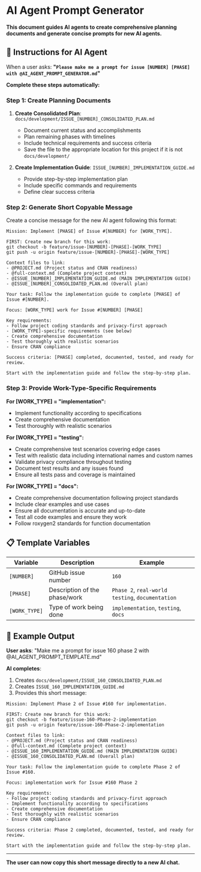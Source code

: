 # AI Agent Prompt Generator

**This document guides AI agents to create comprehensive planning documents and generate concise prompts for new AI agents.**

## 🎯 **Instructions for AI Agent**

When a user asks: **"`Please make me a prompt for issue [NUMBER] [PHASE] with @AI_AGENT_PROMPT_GENERATOR.md`"**

**Complete these steps automatically:**

### **Step 1: Create Planning Documents**

1. **Create Consolidated Plan**: `docs/development/ISSUE_[NUMBER]_CONSOLIDATED_PLAN.md`
   - Document current status and accomplishments
   - Plan remaining phases with timelines
   - Include technical requirements and success criteria
   - Save the file to the appropriate location for this project if it is not `docs/development/`

2. **Create Implementation Guide**: `ISSUE_[NUMBER]_IMPLEMENTATION_GUIDE.md`
   - Provide step-by-step implementation plan
   - Include specific commands and requirements
   - Define clear success criteria

### **Step 2: Generate Short Copyable Message**

Create a concise message for the new AI agent following this format:

```
Mission: Implement [PHASE] of Issue #[NUMBER] for [WORK_TYPE].

FIRST: Create new branch for this work:
git checkout -b feature/issue-[NUMBER]-[PHASE]-[WORK_TYPE]
git push -u origin feature/issue-[NUMBER]-[PHASE]-[WORK_TYPE]

Context files to link:
- @PROJECT.md (Project status and CRAN readiness)
- @full-context.md (Complete project context)
- @ISSUE_[NUMBER]_IMPLEMENTATION_GUIDE.md (MAIN IMPLEMENTATION GUIDE)
- @ISSUE_[NUMBER]_CONSOLIDATED_PLAN.md (Overall plan)

Your task: Follow the implementation guide to complete [PHASE] of Issue #[NUMBER].

Focus: [WORK_TYPE] work for Issue #[NUMBER] [PHASE]

Key requirements:
- Follow project coding standards and privacy-first approach
- [WORK_TYPE]-specific requirements (see below)
- Create comprehensive documentation
- Test thoroughly with realistic scenarios
- Ensure CRAN compliance

Success criteria: [PHASE] completed, documented, tested, and ready for review.

Start with the implementation guide and follow the step-by-step plan.
```

### **Step 3: Provide Work-Type-Specific Requirements**

**For [WORK_TYPE] = "implementation":**
- Implement functionality according to specifications
- Create comprehensive documentation
- Test thoroughly with realistic scenarios

**For [WORK_TYPE] = "testing":**
- Create comprehensive test scenarios covering edge cases
- Test with realistic data including international names and custom names
- Validate privacy compliance throughout testing
- Document test results and any issues found
- Ensure all tests pass and coverage is maintained

**For [WORK_TYPE] = "docs":**
- Create comprehensive documentation following project standards
- Include clear examples and use cases
- Ensure all documentation is accurate and up-to-date
- Test all code examples and ensure they work
- Follow roxygen2 standards for function documentation

## 📋 **Template Variables**

| Variable | Description | Example |
|----------|-------------|---------|
| `[NUMBER]` | GitHub issue number | `160` |
| `[PHASE]` | Description of the phase/work | `Phase 2`, `real-world testing`, `documentation` |
| `[WORK_TYPE]` | Type of work being done | `implementation`, `testing`, `docs` |

## 🎯 **Example Output**

**User asks**: "Make me a prompt for issue 160 phase 2 with @AI_AGENT_PROMPT_TEMPLATE.md"

**AI completes**:
1. Creates `docs/development/ISSUE_160_CONSOLIDATED_PLAN.md`
2. Creates `ISSUE_160_IMPLEMENTATION_GUIDE.md`
3. Provides this short message:

```
Mission: Implement Phase 2 of Issue #160 for implementation.

FIRST: Create new branch for this work:
git checkout -b feature/issue-160-Phase-2-implementation
git push -u origin feature/issue-160-Phase-2-implementation

Context files to link:
- @PROJECT.md (Project status and CRAN readiness)
- @full-context.md (Complete project context)
- @ISSUE_160_IMPLEMENTATION_GUIDE.md (MAIN IMPLEMENTATION GUIDE)
- @ISSUE_160_CONSOLIDATED_PLAN.md (Overall plan)

Your task: Follow the implementation guide to complete Phase 2 of Issue #160.

Focus: implementation work for Issue #160 Phase 2

Key requirements:
- Follow project coding standards and privacy-first approach
- Implement functionality according to specifications
- Create comprehensive documentation
- Test thoroughly with realistic scenarios
- Ensure CRAN compliance

Success criteria: Phase 2 completed, documented, tested, and ready for review.

Start with the implementation guide and follow the step-by-step plan.
```

---

**The user can now copy this short message directly to a new AI chat.**
